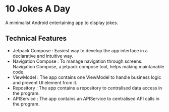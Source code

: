 # 10 Jokes A Day

A minimalist Android entertaining app to display jokes.

## Technical Features
- Jetpack Compose : Easiest way to develop the app interface in a declarative and intuitive way.
- Navigation Compose : To manage navigation through screens. Navigation Compose, a jetpack compose tool, helps making maintanable code.
- ViewModel : The app contains one ViewModel to handle business logic and prevent UI element from it.
- Repository : The app contains a repository to centralised data access in the program.
- APIService : The app contains an APIService to centralised API calls in the program.
